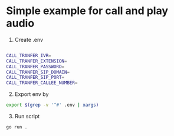 # Simple example for call and play audio

1. Create .env

```sh

CALL_TRANFER_IVR=
CALL_TRANFER_EXTENSION=
CALL_TRANFER_PASSWORD=
CALL_TRANFER_SIP_DOMAIN=
CALL_TRANFER_SIP_PORT=
CALL_TRANFER_CALLEE_NUMBER=
```

2. Export env by

```sh
export $(grep -v '^#' .env | xargs)
```

3. Run script

```sh
go run .
```
